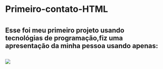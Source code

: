 <h1> Primeiro-contato-HTML<h1>

<h2>Esse foi meu primeiro projeto usando tecnológias de programação,fiz uma apresentação da minha pessoa usando apenas:<h2>

<img src="https://img.shields.io/badge/HTML5-E34F26?style=for-the-badge&logo=html5&logoColor=white">


